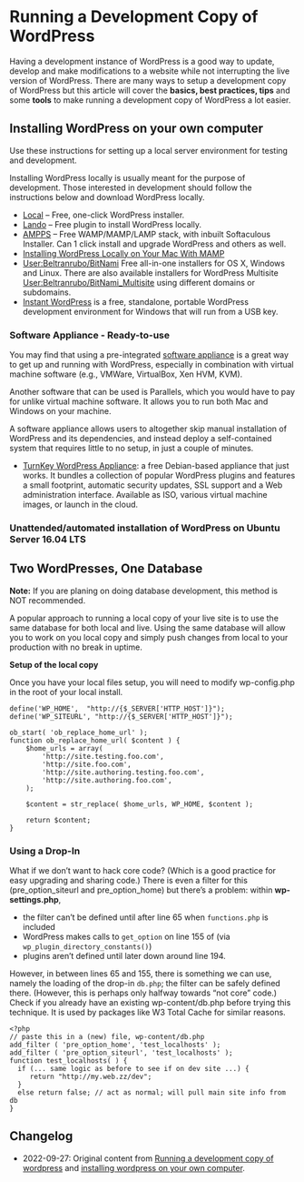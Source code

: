 # Running a Development Copy of WordPress

Having a development instance of WordPress is a good way to update, develop and make modifications to a website while not interrupting the live version of WordPress. There are many ways to setup a development copy of WordPress but this article will cover the **basics, best practices, tips** and some **tools** to make running a development copy of WordPress a lot easier.

## Installing WordPress on your own computer

Use these instructions for setting up a local server environment for testing and development.

Installing WordPress locally is usually meant for the purpose of development. Those interested in development should follow the instructions below and download WordPress locally.
- [Local](https://localwp.com/) – Free, one-click WordPress installer.
- [Lando](https://docs.lando.dev/wordpress/) – Free plugin to install WordPress locally.
- [AMPPS](http://ampps.com/download) – Free WAMP/MAMP/LAMP stack, with inbuilt Softaculous Installer. Can 1 click install and upgrade WordPress and others as well.
- [Installing WordPress Locally on Your Mac With MAMP](https://codex.wordpress.org/Installing_WordPress_Locally_on_Your_Mac_With_MAMP)
- [User:Beltranrubo/BitNami](https://codex.wordpress.org/User:Beltranrubo/BitNami) Free all-in-one installers for OS X, Windows and Linux. There are also available installers for WordPress Multisite [User:Beltranrubo/BitNami_Multisite](https://codex.wordpress.org/User:Beltranrubo/BitNami_Multisite) using different domains or subdomains.
- [Instant WordPress](http://www.instantwp.com/) is a free, standalone, portable WordPress development environment for Windows that will run from a USB key.

### Software Appliance - Ready-to-use

You may find that using a pre-integrated [software appliance](http://en.wikipedia.org/wiki/Software_appliance) is a great way to get up and running with WordPress, especially in combination with virtual machine software (e.g., VMWare, VirtualBox, Xen HVM, KVM).

Another software that can be used is Parallels, which you would have to pay for unlike virtual machine software. It allows you to run both Mac and Windows on your machine.

A software appliance allows users to altogether skip manual installation of WordPress and its dependencies, and instead deploy a self-contained system that requires little to no setup, in just a couple of minutes.

- [TurnKey WordPress Appliance](http://www.turnkeylinux.org/wordpress): a free Debian-based appliance that just works. It bundles a collection of popular WordPress plugins and features a small footprint, automatic security updates, SSL support and a Web administration interface. Available as ISO, various virtual machine images, or launch in the cloud.

### Unattended/automated installation of WordPress on Ubuntu Server 16.04 LTS

## Two WordPresses, One Database

**Note:** If you are planing on doing database development, this method is NOT recommended.

A popular approach to running a local copy of your live site is to use the same database for both local and live. Using the same database will allow you to work on you local copy and simply push changes from local to your production with no break in uptime.

**Setup of the local copy**

Once you have your local files setup, you will need to modify wp-config.php in the root of your local install.

```
define('WP_HOME',  "http://{$_SERVER['HTTP_HOST']}");
define('WP_SITEURL', "http://{$_SERVER['HTTP_HOST']}");

ob_start( 'ob_replace_home_url' );
function ob_replace_home_url( $content ) {
    $home_urls = array(
        'http://site.testing.foo.com',
        'http://site.foo.com',
        'http://site.authoring.testing.foo.com',
        'http://site.authoring.foo.com',
    );

    $content = str_replace( $home_urls, WP_HOME, $content );

    return $content;
}
```

### Using a Drop-In

What if we don’t want to hack core code? (Which is a good practice for easy upgrading and sharing code.) There is even a filter for this (pre_option_siteurl and pre_option_home) but there’s a problem: within **wp-settings.php**,

- the filter can’t be defined until after line 65 when `functions.php` is included
- WordPress makes calls to `get_option` on line 155 of (via `wp_plugin_directory_constants()`)
- plugins aren’t defined until later down around line 194.

However, in between lines 65 and 155, there is something we can use, namely the loading of the drop-in `db.php`; the filter can be safely defined there. (However, this is perhaps only halfway towards “not core” code.) Check if you already have an existing wp-content/db.php before trying this technique. It is used by packages like W3 Total Cache for similar reasons.

```
<?php
// paste this in a (new) file, wp-content/db.php
add_filter ( 'pre_option_home', 'test_localhosts' );
add_filter ( 'pre_option_siteurl', 'test_localhosts' );
function test_localhosts( ) {
  if (... same logic as before to see if on dev site ...) {
     return "http://my.web.zz/dev";
  }
  else return false; // act as normal; will pull main site info from db
}
```

## Changelog

- 2022-09-27: Original content from [Running a development copy of wordpress](https://wordpress.org/support/article/running-a-development-copy-of-wordpress/) and [installing wordpress on your own computer](https://wordpress.org/support/article/installing-wordpress-on-your-own-computer/).
